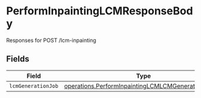 # PerformInpaintingLCMResponseBody

Responses for POST /lcm-inpainting


## Fields

| Field                                                                                                                           | Type                                                                                                                            | Required                                                                                                                        | Description                                                                                                                     |
| ------------------------------------------------------------------------------------------------------------------------------- | ------------------------------------------------------------------------------------------------------------------------------- | ------------------------------------------------------------------------------------------------------------------------------- | ------------------------------------------------------------------------------------------------------------------------------- |
| `lcmGenerationJob`                                                                                                              | [operations.PerformInpaintingLCMLCMGenerationOutput](../../../sdk/models/operations/performinpaintinglcmlcmgenerationoutput.md) | :heavy_minus_sign:                                                                                                              | N/A                                                                                                                             |